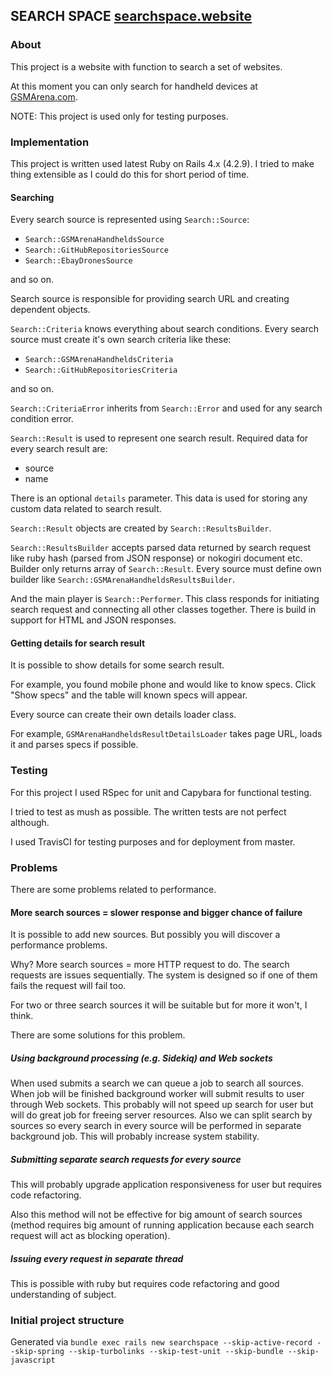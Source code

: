 ## SEARCH SPACE [searchspace.website](http://searchspace.website)

### About
This project is a website with function to search a set of websites.

At this moment you can only search for handheld devices at [GSMArena.com](http://www.gsmarena.com).

NOTE: This project is used only for testing purposes.

### Implementation
This project is written used latest Ruby on Rails 4.x (4.2.9). I tried to make thing extensible as I could do this for short period of time.

#### Searching
Every search source is represented using `Search::Source`:
* `Search::GSMArenaHandheldsSource`
* `Search::GitHubRepositoriesSource`
* `Search::EbayDronesSource`

and so on.

Search source is responsible for providing search URL and creating dependent objects.

`Search::Criteria` knows everything about search conditions. Every search source must create it's own search criteria like these:
* `Search::GSMArenaHandheldsCriteria`
* `Search::GitHubRepositoriesCriteria`

and so on.

`Search::CriteriaError` inherits from `Search::Error` and used for any search condition error.

`Search::Result` is used to represent one search result. Required data for every search result are:
* source
* name

There is an optional `details` parameter. This data is used for storing any custom data related to search result.

`Search::Result` objects are created by `Search::ResultsBuilder`. 

`Search::ResultsBuilder` accepts parsed data returned by search request like ruby hash (parsed from JSON response) or nokogiri document etc. Builder only returns array of `Search::Result`.
Every source must define own builder like `Search::GSMArenaHandheldsResultsBuilder`.

And the main player is `Search::Performer`. This class responds for initiating search request and connecting all other classes together. There is build in support for HTML and JSON responses.

#### Getting details for search result
It is possible to show details for some search result. 

For example, you found mobile phone and would like to know specs. Click "Show specs" and the table will known specs will appear.

Every source can create their own details loader class. 

For example, `GSMArenaHandheldsResultDetailsLoader` takes page URL, loads it and parses specs if possible.

### Testing
For this project I used RSpec for unit and Capybara for functional testing.

I tried to test as mush as possible. The written tests are not perfect although.

I used TravisCI for testing purposes and for deployment from master.

### Problems
There are some problems related to performance.

#### More search sources = slower response and bigger chance of failure
It is possible to add new sources. But possibly you will discover a performance problems.

Why? More search sources = more HTTP request to do. The search requests are issues sequentially. The system is designed so if one of them fails the request will fail too. 

For two or three search sources it will be suitable but for more it won't, I think.

There are some solutions for this problem.

##### Using background processing (e.g. Sidekiq) and Web sockets
When used submits a search we can queue a job to search all sources. When job will be finished background worker will submit results to user through Web sockets. This probably will not speed up search for user but will do great job for freeing server resources. Also we can split search by sources so every search in every source will be performed in separate background job. This will probably increase system stability.

##### Submitting separate search requests for every source
This will probably upgrade application responsiveness for user but requires code refactoring.

Also this method will not be effective for big amount of search sources (method requires big amount of running application because each search request will act as blocking operation).

##### Issuing every request in separate thread
This is possible with ruby but requires code refactoring and good understanding of subject.

### Initial project structure
Generated via `bundle exec rails new searchspace --skip-active-record --skip-spring --skip-turbolinks --skip-test-unit --skip-bundle --skip-javascript`
